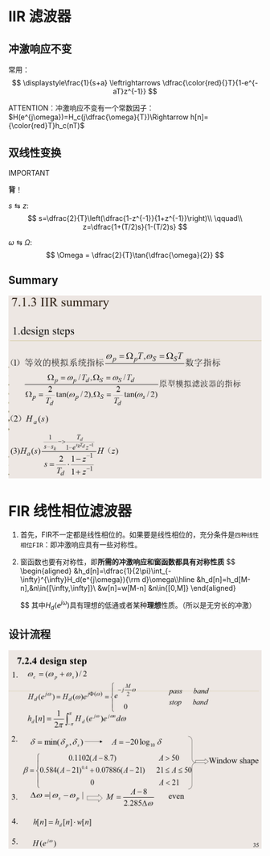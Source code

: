 # IIR 滤波器

## 冲激响应不变
常用：
$$
\displaystyle\frac{1}{s+a} \leftrightarrows \dfrac{\color{red}{}T}{1-e^{-aT}z^{-1}}
$$

ATTENTION：冲激响应不变有一个常数因子：$H(e^{j\omega})=H_c(j\dfrac{\omega}{T})\Rightarrow h[n]={\color{red}T}h_c(nT)$

## 双线性变换
IMPORTANT

**背**！

$s\leftrightarrows z$:
$$
s=\dfrac{2}{T}\left(\dfrac{1-z^{-1}}{1+z^{-1}}\right)\\
\qquad\\
z=\dfrac{1+(T/2)s}{1-(T/2)s}
$$

$\omega \leftrightarrows \Omega$:
$$
\Omega = \dfrac{2}{T}\tan{\dfrac{\omega}{2}}
$$

## Summary
![](image/2019-12-01-20-58-20.png)
# FIR 线性相位滤波器

1. 首先，FIR不一定都是线性相位的。如果要是线性相位的，充分条件是`四种线性相位FIR`：即冲激响应具有一些对称性。
2. 窗函数也要有对称性，即**所需的冲激响应和窗函数都具有对称性质**
   $$
   \begin{aligned}
   &h_d[n]=\dfrac{1}{2\pi}\int_{-\infty}^{\infty}H_d(e^{j\omega}){\rm d}\omega\\\hline
   &h_d[n]=h_d[M-n],&n\in{[\infty,\infty]}\\
   &w[n]=w[M-n]    &n\in{[0,M]}
   \end{aligned}

    $$
    其中$H_d(e^{j\omega})$具有理想的低通或者某种**理想**性质。（所以是无穷长的冲激）

## 设计流程
![](image/2019-12-01-20-54-27.png)